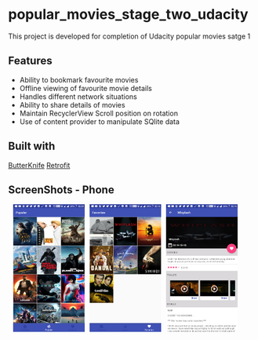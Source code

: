 # popular_movies_stage_two_udacity
This project is developed for completion of Udacity popular movies satge 1

## Features
 - Ability to bookmark favourite movies
 - Offline viewing of favourite movie details
 - Handles different network situations
 - Ability to share details of movies
 - Maintain RecyclerView Scroll position on rotation
 - Use of content provider to manipulate SQlite data
 
 ## Built with
 
 [ButterKnife](http://jakewharton.github.io/butterknife/)
 [Retrofit](http://square.github.io/retrofit/)
 
 
## ScreenShots - Phone
<div style="display:flex;" >
<img style="margin-left:10px;" src="screenshots/Screen1.png" width="29%" >
<img style="margin-left:10px;" src="screenshots/Screen2.png" width="29%" >
<img style="margin-left:10px;" src="screenshots/Screen3.png" width="29%" >